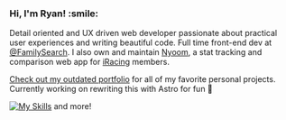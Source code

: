 <h3><b>Hi, I'm Ryan! :smile:</b></h3>

Detail oriented and UX driven web developer passionate about practical user experiences and writing beautiful code. Full time front-end dev at <a href="https://github.com/familysearch" target="_blank">@FamilySearch</a>. I also own and maintain [Nyoom](https://nyoom.app), a stat tracking and comparison web app for [iRacing](https://iracing.com) members.

<a href="https://ryanbey.github.io/portfolio/" target="_blank">Check out my outdated portfolio</a> for all of my favorite personal projects. Currently working on rewriting this with Astro for fun 🚀

[![My Skills](https://skillicons.dev/icons?i=react,nextjs,js,html,css,scss,cypress,jest)](https://skillicons.dev) and more!
